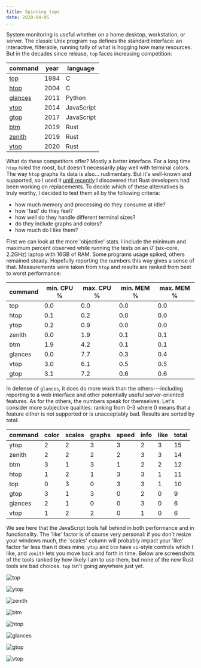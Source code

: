 ```yaml
---
title: Spinning tops
date: 2020-04-05
...
```


System monitoring is useful whether on a home desktop, workstation, or server.
The classic Unix program `top` defines the standard interface: an interactive,
filterable, running tally of what is hogging how many resources. But in the
decades since release, `top` faces increasing competition:

| command                                          | year | language   |
|--------------------------------------------------|------|------------|
| [top](https://sourceforge.net/projects/unixtop/) | 1984 | C          |
| [htop](https://hisham.hm/htop/)                  | 2004 | C          |
| [glances](https://nicolargo.github.io/glances/)  | 2011 | Python     |
| [vtop](https://github.com/MrRio/vtop)            | 2014 | JavaScript |
| [gtop](https://github.com/aksakalli/gtop)        | 2017 | JavaScript |
| [btm](https://github.com/ClementTsang/bottom)    | 2019 | Rust       |
| [zenith](https://github.com/bvaisvil/zenith)     | 2019 | Rust       |
| [ytop](https://github.com/cjbassi/ytop)          | 2020 | Rust       |

What do these competitors offer? Mostly a better interface. For a long time
`htop` ruled the roost, but doesn't necessarily play well with terminal colors.
The way `htop` graphs its data is also... rudimentary. But it's well-known and
supported, so I used it [until
recently](https://www.wezm.net/v2/posts/2020/rust-top-alternatives/) I
discovered that Rust developers had been working on replacements. To decide
which of these alternatives is truly worthy, I decided to test them all by the
following criteria:

* how much memory and processing do they consume at idle?
* how 'fast' do they feel?
* how well do they handle different terminal sizes?
* do they include graphs and colors?
* how much do I like them?

First we can look at the more 'objective' stats. I include the minimum and
maximum percent observed while running the tests on an i7 (six-core, 2.2GHz)
laptop with 16GB of RAM. Some programs usage spiked, others remained steady.
Hopefully reporting the numbers this way gives a sense of that.  Measurements
were taken from `htop` and results are ranked from best to worst performance:

| command | min. CPU % | max. CPU % | min. MEM % | max. MEM % |
|---------|------------|------------|------------|------------|
| top     | 0.0        | 0.0        | 0.0        | 0.0        |
| htop    | 0.1        | 0.2        | 0.0        | 0.0        |
| ytop    | 0.2        | 0.9        | 0.0        | 0.0        |
| zenith  | 0.0        | 1.9        | 0.1        | 0.1        |
| btm     | 1.9        | 4.2        | 0.1        | 0.1        |
| glances | 0.0        | 7.7        | 0.3        | 0.4        |
| vtop    | 3.0        | 6.1        | 0.5        | 0.5        |
| gtop    | 3.1        | 7.2        | 0.6        | 0.6        |

In defense of `glances`, it does do more work than the others---including
reporting to a web interface and other potentially useful server-oriented
features. As for the others, the numbers speak for themselves. Let's consider
more subjective qualities: ranking from 0-3 where 0 means that a feature either
is not supported or is unacceptably bad. Results are sorted by total:

| command | color | scales | graphs | speed | info | like | total |
|---------|-------|--------|--------|-------|------|------|-------|
| ytop    | 2     | 2      | 3      | 3     | 2    | 3    | 15    |
| zenith  | 2     | 2      | 2      | 2     | 3    | 3    | 14    |
| btm     | 3     | 1      | 3      | 1     | 2    | 2    | 12    |
| htop    | 1     | 2      | 1      | 3     | 3    | 1    | 11    |
| top     | 0     | 3      | 0      | 3     | 3    | 1    | 10    |
| gtop    | 3     | 1      | 3      | 0     | 2    | 0    | 9     |
| glances | 2     | 1      | 0      | 0     | 3    | 0    | 6     |
| vtop    | 1     | 2      | 2      | 0     | 1    | 0    | 6     |

We see here that the JavaScript tools fall behind in both performance and in
functionality. The 'like' factor is of course very personal: if you don't
resize your windows much, the 'scales' column will probably impact your 'like'
factor far less than it does mine.  `ytop` and `btm` have `vi`-style controls
which I like, and `zenith` lets you move back and forth in time.  Below
are screenshots of the tools ranked by how likely I am to use them, but none of
the new Rust tools are bad choices. `top` isn't going anywhere just yet.

![top](top.jpg "top")

![ytop](ytop.jpg "ytop")

![zenith](zenith.jpg "zenith")

![btm](btm.jpg "btm")

![htop](htop.jpg "htop")

![glances](glances.jpg "glances")

![gtop](gtop.jpg "gtop")

![vtop](vtop.jpg "vtop")
